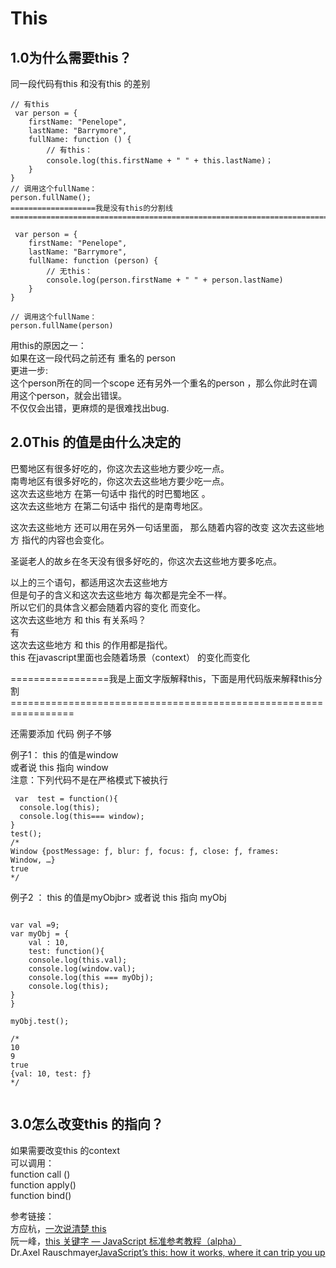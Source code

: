 
# This   

## 1.0为什么需要this？

同一段代码有this 和没有this 的差别 

```
// 有this 
 var person = {
    firstName: "Penelope",
    lastName: "Barrymore",
    fullName: function () {
        // 有this：
        console.log(this.firstName + " " + this.lastName)；
    }
}    
// 调用这个fullName：
person.fullName();
===================我是没有this的分割线========================================================================================

 var person = {
    firstName: "Penelope",
    lastName: "Barrymore",
    fullName: function (person) {
        // 无this：
        console.log(person.firstName + " " + person.lastName)
    }
}    

// 调用这个fullName：
person.fullName(person)

```
用this的原因之一：<br>
如果在这一段代码之前还有 重名的 person<br> 
更进一步:<br>
这个person所在的同一个scope 还有另外一个重名的person ，那么你此时在调用这个person，就会出错误。<br>
不仅仅会出错，更麻烦的是很难找出bug.<br>

## 2.0This 的值是由什么决定的
巴蜀地区有很多好吃的，你这次去这些地方要少吃一点。<br> 
南粤地区有很多好吃的，你这次去这些地方要少吃一点。<br>
这次去这些地方 在第一句话中 指代的时巴蜀地区 。<br>
这次去这些地方 在第二句话中 指代的是南粤地区。<br>

这次去这些地方 还可以用在另外一句话里面， 那么随着内容的改变 这次去这些地方 指代的内容也会变化。<br>

圣诞老人的故乡在冬天没有很多好吃的，你这次去这些地方要多吃点。<br>

以上的三个语句，都适用这次去这些地方<br> 
但是句子的含义和这次去这些地方 每次都是完全不一样。<br>
所以它们的具体含义都会随着内容的变化 而变化。<br>
这次去这些地方 和 this  有关系吗？ <br>
有   <br>
这次去这些地方 和 this 的作用都是指代。<br>
this  在javascript里面也会随着场景（context） 的变化而变化 <br>


=================我是上面文字版解释this，下面是用代码版来解释this分割=================================================================

还需要添加 代码  例子不够 <br> 



例子1： 
this 的值是window<br>
或者说 this 指向 window <br>
注意：下列代码不是在严格模式下被执行<br>

```
 var  test = function(){
  console.log(this);
  console.log(this=== window);
}
test();
/*
Window {postMessage: ƒ, blur: ƒ, focus: ƒ, close: ƒ, frames: Window, …}
true
*/
```

例子2 ：
this 的值是myObjbr>
或者说 this 指向  myObj<br>
```

var val =9;
var myObj = {
    val : 10,
    test: function(){
    console.log(this.val);
    console.log(window.val);
    console.log(this === myObj);
    console.log(this);
}
}

myObj.test();

/*
10
9
true
{val: 10, test: ƒ}
*/


```


## 3.0怎么改变this 的指向？
如果需要改变this 的context<br>
可以调用：<br>
function call () <br>
function apply() <br>
function bind() <br>


参考链接：<br>
方应杭，[一次说清楚 this](https://zhuanlan.zhihu.com/p/23804247?refer=study-fe)<br>
阮一峰，[this 关键字 — JavaScript 标准参考教程（alpha）](http://javascript.ruanyifeng.com/oop/this.html)<br>
Dr.Axel Rauschmayer[JavaScript’s this: how it works, where it can trip you up](http://2ality.com/2014/05/this.html)<br>

